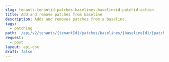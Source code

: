 ```yaml
---
slug: tenants-tenantid-patches-baselines-baselineid-patchid-action
title: Add and remove patches from baseline
description: Adds and removes patches from a baseline.
tags:
  - patching
path: '/api/v2/tenants/{tenantId}/patches/baselines/{baselineId}/{patchId}/{action}'
request:
  - post
layout: api-doc
draft: false
---
```

